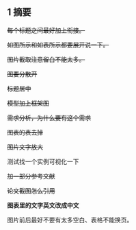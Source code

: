 ## 1 摘要

~~每个标题之间最好加上衔接。~~

~~如图所示和如表所示都要展开说一下。~~

~~图片截取注意留白不能太多。~~

~~图要分散开~~

~~标题居中~~

~~模型加上框架图~~

~~需求分析，为什么要有这个需求~~

~~图表的表去掉~~

~~图片文字放大~~

测试找一个实例可视化一下

~~加一部分参考文献~~

~~论文截图怎么引用~~

**图表里的文字英文改成中文**

图片前后最好不要有太多空白、表格不能换页。
